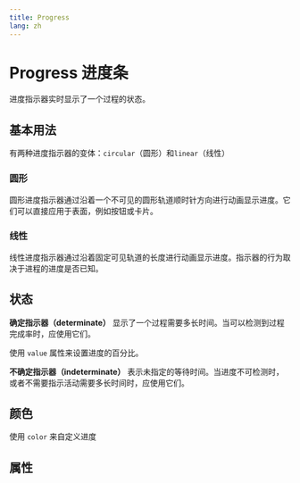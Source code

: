 ```yaml
---
title: Progress
lang: zh
---
```


<script setup lang="ts">
  import props from "../../../example/progress/description/zh-props.ts";
</script>


# Progress 进度条

进度指示器实时显示了一个过程的状态。

## 基本用法

有两种进度指示器的变体：`circular`（圆形）和`linear`（线性）

### 圆形

圆形进度指示器通过沿着一个不可见的圆形轨道顺时针方向进行动画显示进度。它们可以直接应用于表面，例如按钮或卡片。
<demo src="../../../example/progress/circular.vue" preview="[2]" />

### 线性

线性进度指示器通过沿着固定可见轨道的长度进行动画显示进度。指示器的行为取决于进程的进度是否已知。
<demo src="../../../example/progress/linear.vue" preview="[2]" />

## 状态

**确定指示器（determinate）** 显示了一个过程需要多长时间。当可以检测到过程完成率时，应使用它们。

使用 `value` 属性来设置进度的百分比。
<demo src="../../../example/progress/determinate.vue" preview="[15, 16]" />

**不确定指示器（indeterminate）** 表示未指定的等待时间。当进度不可检测时，或者不需要指示活动需要多长时间时，应使用它们。
<demo src="../../../example/progress/indeterminate.vue" preview="[2, 3]" />

## 颜色

使用 `color` 来自定义进度

<demo src="../../../example/progress/color.vue" preview="[2-5]" />

## 属性

<table-block type="propsZh" :data="props" />


